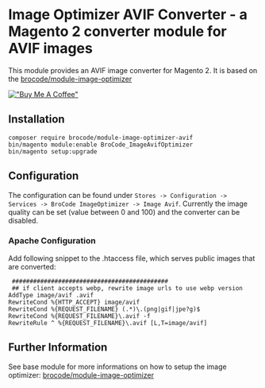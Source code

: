 # Image Optimizer AVIF Converter - a Magento 2 converter module for AVIF images

This module provides an AVIF image converter for Magento 2. It is based on the [brocode/module-image-optimizer](https://github.com/brosenberger/module-image-optimizer)

[!["Buy Me A Coffee"](https://www.buymeacoffee.com/assets/img/custom_images/orange_img.png)](https://www.buymeacoffee.com/brosenberger)

## Installation

```
composer require brocode/module-image-optimizer-avif
bin/magento module:enable BroCode_ImageAvifOptimizer
bin/magento setup:upgrade
```

## Configuration

The configuration can be found under `Stores -> Configuration -> Services -> BroCode ImageOptimizer -> Image Avif`. Currently the image quality can be set (value between 0 and 100) and the converter can be disabled.

### Apache Configuration

Add following snippet to the .htaccess file, which serves public images that are converted:

```
 ############################################
 ## if client accepts webp, rewrite image urls to use webp version
AddType image/avif .avif
RewriteCond %{HTTP_ACCEPT} image/avif
RewriteCond %{REQUEST_FILENAME} (.*)\.(png|gif|jpe?g)$
RewriteCond %{REQUEST_FILENAME}\.avif -f
RewriteRule ^ %{REQUEST_FILENAME}\.avif [L,T=image/avif]
```

## Further Information

See base module for more informations on how to setup the image optimizer: [brocode/module-image-optimizer](https://github.com/brosenberger/module-image-optimizer)